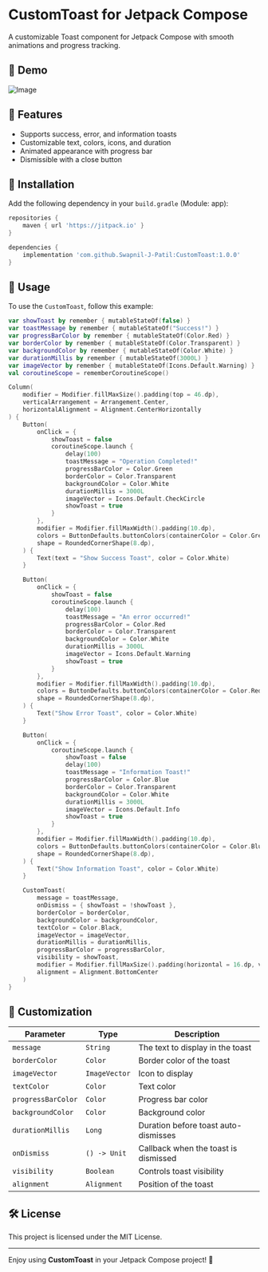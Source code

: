 # CustomToast for Jetpack Compose

A customizable Toast component for Jetpack Compose with smooth animations and progress tracking.

## 📸 Demo  
![Image](https://github.com/user-attachments/assets/9d977513-35a0-4597-b606-790a504e9307)
## 📌 Features
- Supports success, error, and information toasts
- Customizable text, colors, icons, and duration
- Animated appearance with progress bar
- Dismissible with a close button

## 🚀 Installation

Add the following dependency in your `build.gradle` (Module: app):

```gradle
repositories {
    maven { url 'https://jitpack.io' }
}

dependencies {
    implementation 'com.github.Swapnil-J-Patil:CustomToast:1.0.0'
}
```

## 📖 Usage

To use the `CustomToast`, follow this example:

```kotlin
var showToast by remember { mutableStateOf(false) }
var toastMessage by remember { mutableStateOf("Success!") }
var progressBarColor by remember { mutableStateOf(Color.Red) }
var borderColor by remember { mutableStateOf(Color.Transparent) }
var backgroundColor by remember { mutableStateOf(Color.White) }
var durationMillis by remember { mutableStateOf(3000L) }
var imageVector by remember { mutableStateOf(Icons.Default.Warning) }
val coroutineScope = rememberCoroutineScope()

Column(
    modifier = Modifier.fillMaxSize().padding(top = 46.dp),
    verticalArrangement = Arrangement.Center,
    horizontalAlignment = Alignment.CenterHorizontally
) {
    Button(
        onClick = {
            showToast = false
            coroutineScope.launch {
                delay(100)
                toastMessage = "Operation Completed!"
                progressBarColor = Color.Green
                borderColor = Color.Transparent
                backgroundColor = Color.White
                durationMillis = 3000L
                imageVector = Icons.Default.CheckCircle
                showToast = true
            }
        },
        modifier = Modifier.fillMaxWidth().padding(10.dp),
        colors = ButtonDefaults.buttonColors(containerColor = Color.Green),
        shape = RoundedCornerShape(8.dp),
    ) {
        Text(text = "Show Success Toast", color = Color.White)
    }

    Button(
        onClick = {
            showToast = false
            coroutineScope.launch {
                delay(100)
                toastMessage = "An error occurred!"
                progressBarColor = Color.Red
                borderColor = Color.Transparent
                backgroundColor = Color.White
                durationMillis = 3000L
                imageVector = Icons.Default.Warning
                showToast = true
            }
        },
        modifier = Modifier.fillMaxWidth().padding(10.dp),
        colors = ButtonDefaults.buttonColors(containerColor = Color.Red),
        shape = RoundedCornerShape(8.dp),
    ) {
        Text("Show Error Toast", color = Color.White)
    }

    Button(
        onClick = {
            coroutineScope.launch {
                showToast = false
                delay(100)
                toastMessage = "Information Toast!"
                progressBarColor = Color.Blue
                borderColor = Color.Transparent
                backgroundColor = Color.White
                durationMillis = 3000L
                imageVector = Icons.Default.Info
                showToast = true
            }
        },
        modifier = Modifier.fillMaxWidth().padding(10.dp),
        colors = ButtonDefaults.buttonColors(containerColor = Color.Blue),
        shape = RoundedCornerShape(8.dp),
    ) {
        Text("Show Information Toast", color = Color.White)
    }

    CustomToast(
        message = toastMessage,
        onDismiss = { showToast = !showToast },
        borderColor = borderColor,
        backgroundColor = backgroundColor,
        textColor = Color.Black,
        imageVector = imageVector,
        durationMillis = durationMillis,
        progressBarColor = progressBarColor,
        visibility = showToast,
        modifier = Modifier.fillMaxSize().padding(horizontal = 16.dp, vertical = 10.dp),
        alignment = Alignment.BottomCenter
    )
}
```

## 🎨 Customization

| Parameter | Type | Description |
|-----------|------|-------------|
| `message` | `String` | The text to display in the toast |
| `borderColor` | `Color` | Border color of the toast |
| `imageVector` | `ImageVector` | Icon to display |
| `textColor` | `Color` | Text color |
| `progressBarColor` | `Color` | Progress bar color |
| `backgroundColor` | `Color` | Background color |
| `durationMillis` | `Long` | Duration before toast auto-dismisses |
| `onDismiss` | `() -> Unit` | Callback when the toast is dismissed |
| `visibility` | `Boolean` | Controls toast visibility |
| `alignment` | `Alignment` | Position of the toast |

## 🛠️ License

This project is licensed under the MIT License.

---

Enjoy using **CustomToast** in your Jetpack Compose project! 🎉

